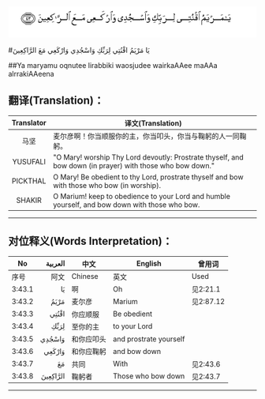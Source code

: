 ![003:043](images/003_043.gif)

#يَا مَرْيَمُ اقْنُتِي لِرَبِّكِ وَاسْجُدِي وَارْكَعِي مَعَ الرَّاكِعِينَ 

##Ya maryamu oqnutee lirabbiki waosjudee wairkaAAee maAAa alrrakiAAeena 

## 翻译(Translation)：

| Translator | 译文(Translation)                                            |
| :--------: | ------------------------------------------------------------ |
|    马坚    | 麦尔彦啊！你当顺服你的主，你当叩头，你当与鞠躬的人一同鞠躬。 |
|  YUSUFALI  | "O Mary! worship Thy Lord devoutly: Prostrate thyself, and bow down (in prayer) with those who bow down." |
|  PICKTHAL  | O Mary! Be obedient to thy Lord, prostrate thyself and bow with those who bow (in worship). |
|   SHAKIR   | O Marium! keep to obedience to your Lord and humble yourself, and bow down with those who bow. |

---

## 对位释义(Words Interpretation)：

| No   | العربية | 中文    | English | 曾用词 |
| ---- | ------: | ------- | ------- | ------ |
| 序号 |    阿文 | Chinese | 英文    | Used   |
| 3:43.1 | يَا       | 啊         | Oh                     | 见2:21.1  |
| 3:43.2 | مَرْيَمُ     | 麦尔彦     | Marium                 | 见2:87.12 |
| 3:43.3 | اقْنُتِي    | 你应顺服   | Be obedient            |           |
| 3:43.4 | لِرَبِّكِ     | 至你的主   | to your Lord           |           |
| 3:43.5 | وَاسْجُدِي   | 和你应叩头 | and prostrate yourself |           |
| 3:43.6 | وَارْكَعِي   | 和你应鞠躬 | and bow down           |           |
| 3:43.7 | مَعَ       | 共同       | With                   | 见2:43.6  |
| 3:43.8 | الرَّاكِعِينَ | 鞠躬者     | Those who bow down     | 见2:43.7  |

---
